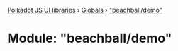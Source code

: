 [Polkadot JS UI libraries](../README.md) › [Globals](../globals.md) › ["beachball/demo"](_beachball_demo_.md)

# Module: "beachball/demo"


